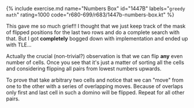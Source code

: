 {% include exercise.md name="Numbers Box" id="1447B" labels="`greedy` `math`" rating=1000 code="r680-699/r683/1447b-numbers-box.kt" %}

This gave me so much grief!!  I thought that we just keep track of the mask of flipped positions for the last two rows and do a complete search with that.  But I got __completely__ bogged down with implementation and ended up with TLE...

Actually the crucial (non-trivial?) observation is that we can flip **any** even number of cells.  Once you see that it's just a matter of sorting all the cells and considering flipping all pairs from lowest numbers upwards.

To prove that take arbitrary two cells and notice that we can "move" from one to the other with a series of overlapping moves.  Because of overlaps only first and last cell in such a domino will be flipped. Repeat for all other pairs.
